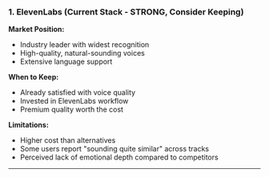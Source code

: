 ### 1. **ElevenLabs** (Current Stack - STRONG, Consider Keeping)

**Market Position:**

- Industry leader with widest recognition
- High-quality, natural-sounding voices
- Extensive language support

**When to Keep:**

- Already satisfied with voice quality
- Invested in ElevenLabs workflow
- Premium quality worth the cost

**Limitations:**

- Higher cost than alternatives
- Some users report "sounding quite similar" across tracks
- Perceived lack of emotional depth compared to competitors

---
